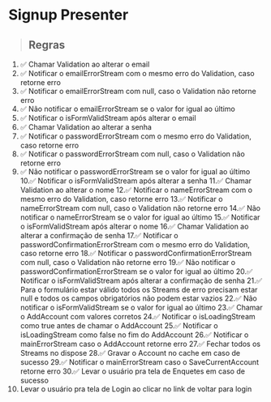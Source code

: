 # Signup Presenter

> ## Regras
1. ✅ Chamar Validation ao alterar o email
2. ✅ Notificar o emailErrorStream com o mesmo erro do Validation, caso retorne erro
3. ✅ Notificar o emailErrorStream com null, caso o Validation não retorne erro
4. ✅ Não notificar o emailErrorStream se o valor for igual ao último
5. ✅ Notificar o isFormValidStream após alterar o email
6. ✅ Chamar Validation ao alterar a senha
7. ✅ Notificar o passwordErrorStream com o mesmo erro do Validation, caso retorne erro
8. ✅ Notificar o passwordErrorStream com null, caso o Validation não retorne erro
9. ✅ Não notificar o passwordErrorStream se o valor for igual ao último
10.✅ Notificar o isFormValidStream após alterar a senha
11.✅ Chamar Validation ao alterar o nome
12.✅ Notificar o nameErrorStream com o mesmo erro do Validation, caso retorne erro
13.✅ Notificar o nameErrorStream com null, caso o Validation não retorne erro
14.✅ Não notificar o nameErrorStream se o valor for igual ao último
15.✅ Notificar o isFormValidStream após alterar o nome
16.✅ Chamar Validation ao alterar a confirmação de senha
17.✅ Notificar o passwordConfirmationErrorStream com o mesmo erro do Validation, caso retorne erro
18.✅ Notificar o passwordConfirmationErrorStream com null, caso o Validation não retorne erro
19.✅ Não notificar o passwordConfirmationErrorStream se o valor for igual ao último
20.✅ Notificar o isFormValidStream após alterar a confirmação de senha
21.✅ Para o formulário estar válido todos os Streams de erro precisam estar null e todos os campos obrigatórios não podem estar vazios
22.✅ Não notificar o isFormValidStream se o valor for igual ao último
23.✅ Chamar o AddAccount com valores corretos
24.✅ Notificar o isLoadingStream como true antes de chamar o AddAccount
25.✅ Notificar o isLoadingStream como false no fim do AddAccount
26.✅ Notificar o mainErrorStream caso o AddAccount retorne erro
27.✅ Fechar todos os Streams no dispose
28.✅ Gravar o Account no cache em caso de sucesso
29.✅ Notificar o mainErrorStream caso o SaveCurrentAccount retorne erro
30.✅ Levar o usuário pra tela de Enquetes em caso de sucesso
31. Levar o usuário pra tela de Login ao clicar no link de voltar para login